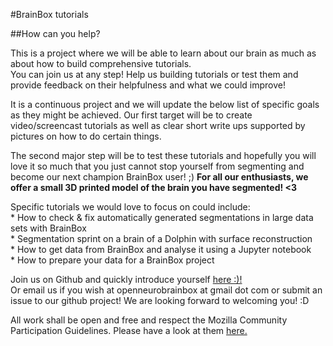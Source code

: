 #BrainBox tutorials  

##How can you help?  


This is a project where we will be able to learn about our brain as much as about how to build comprehensive tutorials.  
You can join us at any step! Help us building tutorials or test them and provide feedback on their helpfulness and what we could improve!  
 
It is a continuous project and we will update the below list of specific goals as they might be achieved. Our first target will be to create video/screencast tutorials as well as clear short write ups supported by pictures on how to do certain things.  

 
The second major step will be to test these tutorials and hopefully you will love it so much that you just cannot stop yourself from segmenting and become our next champion BrainBox user! ;) **For all our enthusiasts, we offer a small 3D printed model of the brain you have segmented! <3**  
 
 
Specific tutorials we would love to focus on could include:  
    * How to check & fix automatically generated segmentations in large data sets with BrainBox  
    * Segmentation sprint on a brain of a Dolphin with surface reconstruction  
    * How to get data from BrainBox and analyse it using a Jupyter notebook  
    * How to prepare your data for a BrainBox project  
 
 
Join us on Github and quickly introduce yourself [here :)!](https://github.com/katjaq/BrainBoxTutorials/wiki)  
Or email us if you wish at openneurobrainbox at gmail dot com or submit an issue to our github project! We are looking forward to welcoming you! :D  
 
All work shall be open and free and respect the Mozilla Community Participation Guidelines. Please have a look at them [here.](https://www.mozilla.org/en-US/about/governance/policies/participation)  



